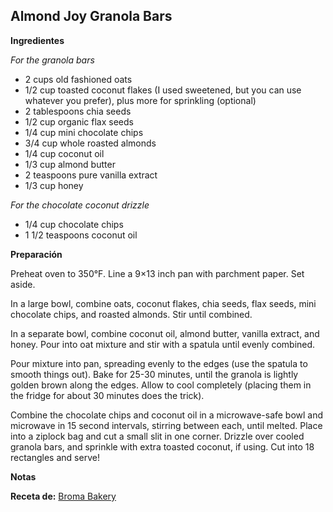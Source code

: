 ## Almond Joy Granola Bars

**Ingredientes**

*For the granola bars*

- 2 cups old fashioned oats
- 1/2 cup toasted coconut flakes (I used sweetened, but you can use whatever you prefer), plus more for sprinkling (optional)
- 2 tablespoons chia seeds
- 1/2 cup organic flax seeds
- 1/4 cup mini chocolate chips
- 3/4 cup whole roasted almonds
- 1/4 cup coconut oil
- 1/3 cup almond butter
- 2 teaspoons pure vanilla extract
- 1/3 cup honey

*For the chocolate coconut drizzle*

- 1/4 cup chocolate chips
- 1 1/2 teaspoons coconut oil

**Preparación**

Preheat oven to 350°F. Line a 9×13 inch pan with parchment paper. Set aside.

In a large bowl, combine oats, coconut flakes, chia seeds, flax seeds, mini chocolate chips, and roasted almonds. Stir until combined.

In a separate bowl, combine coconut oil, almond butter, vanilla extract, and honey. Pour into oat mixture and stir with a spatula until evenly combined.

Pour mixture into pan, spreading evenly to the edges (use the spatula to smooth things out). Bake for 25-30 minutes, until the granola is lightly golden brown along the edges. Allow to cool completely (placing them in the fridge for about 30 minutes does the trick).

Combine the chocolate chips and coconut oil in a microwave-safe bowl and microwave in 15 second intervals, stirring between each, until melted. Place into a ziplock bag and cut a small slit in one corner. Drizzle over cooled granola bars, and sprinkle with extra toasted coconut, if using. Cut into 18 rectangles and serve!

**Notas**



**Receta de:** [Broma Bakery](http://bromabakery.com/2015/04/almond-joy-granola-bars.html)
